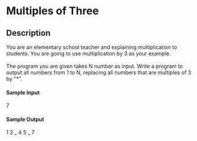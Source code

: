 # Multiples of Three

## Description

You are an elementary school teacher and explaining multiplication to students.
You are going to use multiplication by 3 as your example.
<br>
<br>
The program you are given takes N number as input.
Write a program to output all numbers from 1 to N, replacing all
numbers that are multiples of 3 by "\*".

#### Sample Input

7

#### Sample Output

1 2 _ 4 5 _ 7
